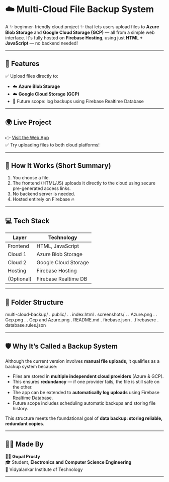 # ☁️ Multi-Cloud File Backup System

A ✨ beginner-friendly cloud project ✨ that lets users upload files to **Azure Blob Storage** and **Google Cloud Storage (GCP)** — all from a simple web interface. It's fully hosted on **Firebase Hosting**, using just **HTML + JavaScript** — no backend needed!

---

## 🚀 Features

✅ Upload files directly to:

- ☁️ **Azure Blob Storage**  
- ☁️ **Google Cloud Storage (GCP)**  
- 🔄 Future scope: log backups using Firebase Realtime Database  

---

## 🌍 Live Project

👉 [Visit the Web App](https://multi-cloud-backup.web.app)  
✅ Try uploading files to both cloud platforms!

---

## 🔧 How It Works (Short Summary)

1. You choose a file.
2. The frontend (HTML/JS) uploads it directly to the cloud using secure pre-generated access links.
3. No backend server is needed.
4. Hosted entirely on Firebase 🔥

---

## 💻 Tech Stack

| Layer        | Technology            |
|--------------|------------------------|
| Frontend     | HTML, JavaScript       |
| Cloud 1      | Azure Blob Storage     |
| Cloud 2      | Google Cloud Storage   |
| Hosting      | Firebase Hosting       |
| (Optional)   | Firebase Realtime DB   |

---

## 📁 Folder Structure

multi-cloud-backup/
.  public/
.  .  index.html
.  screenshots/
.  .  Azure.png
.  .  Gcp.png
.  .  Gcp and Azure.png
.  README.md
.  firebase.json
.  .firebaserc
.  database.rules.json

---

## 🛡️ Why It’s Called a Backup System

Although the current version involves **manual file uploads**, it qualifies as a backup system because:

- Files are stored in **multiple independent cloud providers** (Azure & GCP).
- This ensures **redundancy** — if one provider fails, the file is still safe on the other.
- The app can be extended to **automatically log uploads** using Firebase Realtime Database.
- Future scope includes scheduling automatic backups and storing file history.

This structure meets the foundational goal of **data backup: storing reliable, redundant copies**.

---

## 🙋‍♂️ Made By

👨‍🎓 **Gopal Prusty**  
🎓 Student, **Electronics and Computer Science Engineering**  
🏫 Vidyalankar Institute of Technology


---

